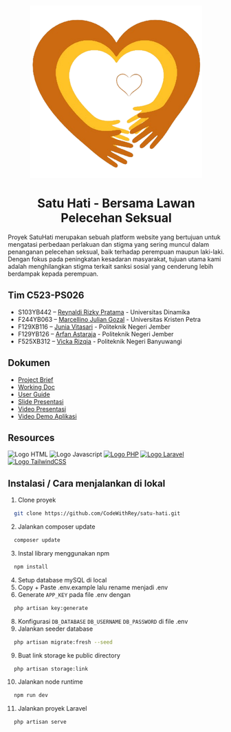 <p align="center"><a href="https://www.satuhati.site" target="_blank"><img src="https://raw.githubusercontent.com/CodeWithRey/satu-hati/master/public/assets/images/logo-no-text.png" width="400" alt="Satu Hati Logo"></a></p>

<h1 align="center"><b>Satu Hati - Bersama Lawan Pelecehan Seksual</b></h1>

Proyek SatuHati merupakan sebuah platform website yang bertujuan untuk mengatasi perbedaan perlakuan dan stigma yang sering muncul dalam penanganan pelecehan seksual, baik terhadap perempuan maupun laki-laki. Dengan fokus pada peningkatan kesadaran masyarakat, tujuan utama kami adalah menghilangkan stigma terkait sanksi sosial yang cenderung lebih berdampak kepada perempuan.

## Tim C523-PS026

- S103YB442 – [Reynaldi Rizky Pratama](https://github.com/CodeWithRey) - Universitas Dinamika
- F244YB063 – [Marcellino Julian Gozal](https://github.com/marcellinojg) - Universitas Kristen Petra
- F129XB116 – [Junia Vitasari](https://github.com/Junia0806) - Politeknik Negeri Jember
- F129YB126 – [Arfan Astaraja](https://github.com/arfan0509) - Politeknik Negeri Jember
- F525XB312 – [Vicka Rizqia](https://github.com/fikaakif31) - Politeknik Negeri Banyuwangi

## Dokumen
- [Project Brief](https://drive.google.com/file/d/10cG5AGD0HxkLZ_tnxqQfyGSXos70uuWW/view?usp=sharing)
- [Working Doc](https://docs.google.com/document/d/1yoLhm5aWCRcNhTVl3EtTIR7lssv51m0g81M9T2mQo_A)
- [User Guide](https://drive.google.com/file/d/18hm3B0_AvFsl3RpuRLiHuImNf5BiyKUq/view)
- [Slide Presentasi](https://www.canva.com/design/DAF2xqg-uyM/raYMYC651Q5XHpfHW3S1rg/edit)
- [Video Presentasi](https://www.youtube.com/watch?v=EAymPVOEpuM)
- [Video Demo Aplikasi](https://www.youtube.com/watch?v=oVFswb0BQKM)

## Resources
<span><img src="https://upload.wikimedia.org/wikipedia/commons/thumb/6/61/HTML5_logo_and_wordmark.svg/768px-HTML5_logo_and_wordmark.svg.png" width="150" alt="Logo HTML"></span>
<span><img src="https://upload.wikimedia.org/wikipedia/commons/thumb/9/99/Unofficial_JavaScript_logo_2.svg/1200px-Unofficial_JavaScript_logo_2.svg.png" width="150" alt="Logo Javascript"></span>
<a href="https://www.php.net/" target="_blank"><img src="https://upload.wikimedia.org/wikipedia/commons/thumb/2/27/PHP-logo.svg/2560px-PHP-logo.svg.png" width="150" alt="Logo PHP"></a>
<a href="https://laravel.com/" target="_blank"><img src="https://upload.wikimedia.org/wikipedia/commons/thumb/9/9a/Laravel.svg/1969px-Laravel.svg.png" width="150" alt="Logo Laravel"></a>
<a href="https://tailwindcss.com/" target="_blank"><img src="https://upload.wikimedia.org/wikipedia/commons/thumb/d/d5/Tailwind_CSS_Logo.svg/512px-Tailwind_CSS_Logo.svg.png?20230715030042" width="200" alt="Logo TailwindCSS"></a>

## Instalasi / Cara menjalankan di lokal
1. Clone proyek
```bash
  git clone https://github.com/CodeWithRey/satu-hati.git
```
2. Jalankan composer update
```bash
  composer update
```
3. Instal library menggunakan npm
```bash
  npm install
```
4. Setup database mySQL di local
5. Copy + Paste .env.example lalu rename menjadi .env
6. Generate `APP_KEY` pada file .env dengan
```bash
  php artisan key:generate
```
8. Konfigurasi `DB_DATABASE` `DB_USERNAME` `DB_PASSWORD` di file .env
9. Jalankan seeder database
```bash
  php artisan migrate:fresh --seed
```
9. Buat link storage ke public directory
```bash
  php artisan storage:link
```
10. Jalankan node runtime
```bash
  npm run dev
```
11. Jalankan proyek Laravel
```bash
  php artisan serve
```
